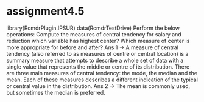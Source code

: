 # assignment4.5
library(RcmdrPlugin.IPSUR)
data(RcmdrTestDrive)
Perform the below operations:
Compute the measures of central tendency for salary and reduction which variable has highest center?
Which measure of center is more appropriate for before and after?
Ans 1 ->
A measure of central tendency (also referred to as measures of centre or central location) is a summary measure that attempts to describe a whole set of data with a single value that represents the middle or centre of its distribution.
There are three main measures of central tendency: the mode, the median and the mean. Each of these measures describes a different indication of the typical or central value in the distribution.
Ans 2 ->
The mean is commonly used, but sometimes the median is preferred.
